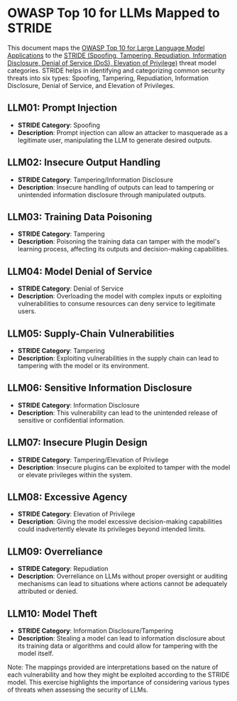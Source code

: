 # OWASP Top 10 for LLMs Mapped to STRIDE

This document maps the [OWASP Top 10 for Large Language Model Applications](https://owasp.org/www-project-top-10-for-large-language-model-applications/#) to the [STRIDE (Spoofing, Tampering, Repudiation, Information Disclosure, Denial of Service (DoS), Elevation of Privilege)](https://learn.microsoft.com/en-us/previous-versions/commerce-server/ee823878(v=cs.20)?redirectedfrom=MSDN)  threat model categories. STRIDE helps in identifying and categorizing common security threats into six types: Spoofing, Tampering, Repudiation, Information Disclosure, Denial of Service, and Elevation of Privileges.

## LLM01: Prompt Injection

- **STRIDE Category**: Spoofing
- **Description**: Prompt injection can allow an attacker to masquerade as a legitimate user, manipulating the LLM to generate desired outputs.

## LLM02: Insecure Output Handling

- **STRIDE Category**: Tampering/Information Disclosure
- **Description**: Insecure handling of outputs can lead to tampering or unintended information disclosure through manipulated outputs.

## LLM03: Training Data Poisoning

- **STRIDE Category**: Tampering
- **Description**: Poisoning the training data can tamper with the model's learning process, affecting its outputs and decision-making capabilities.

## LLM04: Model Denial of Service

- **STRIDE Category**: Denial of Service
- **Description**: Overloading the model with complex inputs or exploiting vulnerabilities to consume resources can deny service to legitimate users.

## LLM05: Supply-Chain Vulnerabilities

- **STRIDE Category**: Tampering
- **Description**: Exploiting vulnerabilities in the supply chain can lead to tampering with the model or its environment.

## LLM06: Sensitive Information Disclosure

- **STRIDE Category**: Information Disclosure
- **Description**: This vulnerability can lead to the unintended release of sensitive or confidential information.

## LLM07: Insecure Plugin Design

- **STRIDE Category**: Tampering/Elevation of Privilege
- **Description**: Insecure plugins can be exploited to tamper with the model or elevate privileges within the system.

## LLM08: Excessive Agency

- **STRIDE Category**: Elevation of Privilege
- **Description**: Giving the model excessive decision-making capabilities could inadvertently elevate its privileges beyond intended limits.

## LLM09: Overreliance

- **STRIDE Category**: Repudiation
- **Description**: Overreliance on LLMs without proper oversight or auditing mechanisms can lead to situations where actions cannot be adequately attributed or denied.

## LLM10: Model Theft

- **STRIDE Category**: Information Disclosure/Tampering
- **Description**: Stealing a model can lead to information disclosure about its training data or algorithms and could allow for tampering with the model itself.

Note: The mappings provided are interpretations based on the nature of each vulnerability and how they might be exploited according to the STRIDE model. This exercise highlights the importance of considering various types of threats when assessing the security of LLMs.
